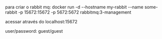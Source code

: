 
para criar o rabbit mq:
docker run -d --hostname my-rabbit --name some-rabbit -p 15672:15672  -p 5672:5672 rabbitmq:3-management

acessar através do localhost:15672

user/password: guest/guest
